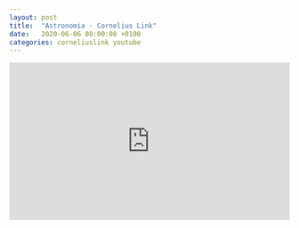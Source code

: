```yaml
---
layout: post
title:  "Astronomia - Cornelius Link"
date:   2020-06-06 00:00:00 +0100
categories: corneliuslink youtube
---
```

<style>.embed-container { position: relative; padding-bottom: 56.25%; height: 0; overflow: hidden; max-width: 100%; } .embed-container iframe, .embed-container object, .embed-container embed { position: absolute; top: 0; left: 0; width: 100%; height: 100%; }</style><div class='embed-container'><iframe src='https://www.youtube.com/embed/R16cVvg2OyY' frameborder='0' allowfullscreen></iframe></div>
